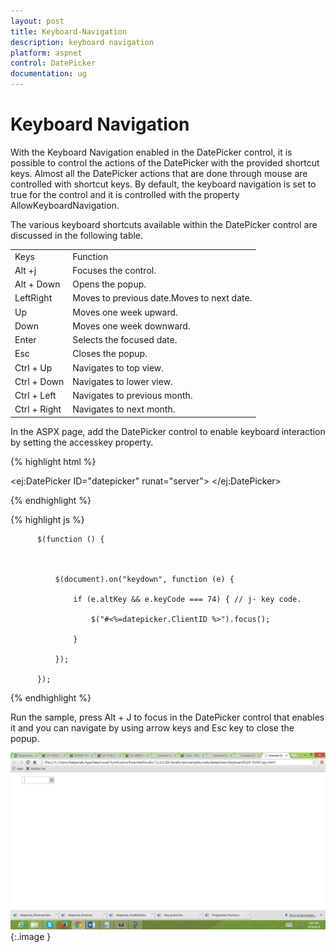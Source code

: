 ```yaml
---
layout: post
title: Keyboard-Navigation
description: keyboard navigation
platform: aspnet
control: DatePicker
documentation: ug
---
```


# Keyboard Navigation

With the Keyboard Navigation enabled in the DatePicker control, it is possible to control the actions of the DatePicker with the provided shortcut keys. Almost all the DatePicker actions that are done through mouse are controlled with shortcut keys. By default, the keyboard navigation is set to true for the control and it is controlled with the property AllowKeyboardNavigation.

The various keyboard shortcuts available within the DatePicker control are discussed in the following table.

<table>
<tr>
<td>
Keys</td><td>
Function</td></tr>
<tr>
<td>
Alt +j</td><td>
Focuses the control.</td></tr>
<tr>
<td>
Alt + Down</td><td>
Opens the popup.</td></tr>
<tr>
<td>
LeftRight</td><td>
Moves to previous date.Moves to next date.</td></tr>
<tr>
<td>
Up</td><td>
Moves one week upward.</td></tr>
<tr>
<td>
Down</td><td>
Moves one week downward.</td></tr>
<tr>
<td>
Enter</td><td>
Selects the focused date.</td></tr>
<tr>
<td>
Esc</td><td>
Closes the popup.</td></tr>
<tr>
<td>
Ctrl + Up</td><td>
Navigates to top view.</td></tr>
<tr>
<td>
Ctrl + Down</td><td>
Navigates to lower view.</td></tr>
<tr>
<td>
Ctrl + Left</td><td>
Navigates to previous month.</td></tr>
<tr>
<td>
Ctrl + Right</td><td>
Navigates to next month.</td></tr>
</table>


In the ASPX page, add the DatePicker control to enable keyboard interaction by setting the accesskey property.



{% highlight html %}



   <ej:DatePicker ID="datepicker" runat="server"> </ej:DatePicker>





{% endhighlight %}





{% highlight js %}



          $(function () {



              $(document).on("keydown", function (e) {

                  if (e.altKey && e.keyCode === 74) { // j- key code.

                      $("#<%=datepicker.ClientID %>").focus();

                  }

              });

          });



{% endhighlight %}





Run the sample, press Alt + J to focus in the DatePicker control that enables it and you can navigate by using arrow keys and Esc key to close the popup.

![](Keyboard-Navigation_images/Keyboard-Navigation_img1.png) 
{:.image }


